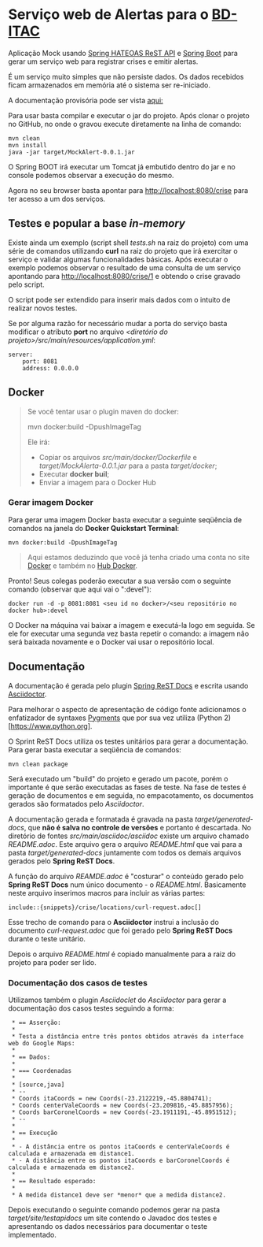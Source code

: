 # Serviço web de Alertas para o [BD-ITAC](https://sites.google.com/site/interdproj2016/)

Aplicação Mock usando [Spring HATEOAS ReST API](http://projects.spring.io/spring-hateoas) e [Spring Boot](http://projects.spring.io/spring-boot) para gerar um serviço web para registrar crises e emitir alertas.

É um serviço muito simples que não persiste dados. Os dados recebidos ficam armazenados em memória até o sistema ser re-iniciado.

A documentação provisória pode ser vista [aqui:](https://cdn.rawgit.com/BD-ITAC/BD-ITAC/SP1_TS02/MockAlert/README.html)

Para usar basta compilar e executar o jar do projeto. Após clonar o projeto no GitHub, no onde o gravou execute diretamente na linha de comando:

    mvn clean
    mvn install
    java -jar target/MockAlert-0.0.1.jar

O Spring BOOT irá executar um Tomcat já embutido dentro do jar e no console podemos observar a execução do mesmo.

Agora no seu browser basta apontar para [http://localhost:8080/crise](http://localhost:8080/crise) para ter acesso a um dos serviços.

## Testes e popular a base *in-memory*

Existe ainda um exemplo (script shell *tests.sh* na raiz do projeto) com uma série de comandos utilizando **curl** na raiz do projeto que irá exercitar o serviço e validar algumas funcionalidades básicas. Após executar o exemplo podemos observar o resultado de uma consulta de um serviço apontando para [http://localhost:8080/crise/1](http://localhost:8080/crise/1) e obtendo o crise gravado pelo script.

O script pode ser extendido para inserir mais dados com o intuito de realizar novos testes.

Se por alguma razão for necessário mudar a porta do serviço basta modificar o atributo **port** no arquivo *<diretório do projeto>/src/main/resources/application.yml*:

    server:
        port: 8081
        address: 0.0.0.0

## Docker

>Se você tentar usar o plugin maven do docker:
>
>    mvn docker:build -DpushImageTag
>    
>Ele irá:
>
>* Copiar os arquivos *src/main/docker/Dockerfile* e *target/MockAlerta-0.0.1.jar* para a pasta *target/docker*;
>* Executar **docker buil**;
>* Enviar a imagem para o Docker Hub
>

### Gerar imagem Docker

Para gerar uma imagem Docker basta executar a seguinte seqüência de comandos na janela do **Docker Quickstart Terminal**:

    mvn docker:build -DpushImageTag
    
>Aqui estamos deduzindo que você já tenha criado uma conta no site [Docker](https://www.docker.com) e também no [Hub Docker](https://hub.docker.com).

Pronto! Seus colegas poderão executar a sua versão com o seguinte comando (observar que aqui vai o ":devel"):

    docker run -d -p 8081:8081 <seu id no docker>/<seu repositório no docker hub>:devel
    
O Docker na máquina vai baixar a imagem e executá-la logo em seguida. Se ele for executar uma segunda vez basta repetir o comando: a imagem não será baixada novamente e o Docker vai usar o repositório local.
    

## Documentação

A documentação é gerada pelo plugin [Spring ReST Docs](http://projects.spring.io/spring-restdocs/) e escrita usando [Asciidoctor](http://asciidoctor.org/docs/user-manual/).

Para melhorar o aspecto de apresentação de código fonte adicionamos o enfatizador de syntaxes [Pygments](http://pygments.org) que por sua vez utiliza (Python 2)[https://www.python.org].

O Sprint ReST Docs utiliza os testes unitários para gerar a documentação. Para gerar basta executar a seqüência de comandos:

    mvn clean package
    
Será executado um "build" do projeto e gerado um pacote, porém o importante é que serão executadas as fases de teste. Na fase de testes é geração de documentos e em seguida, no empacotamento, os documentos gerados são formatados pelo *Asciidoctor*.

A documentação gerada e formatada é gravada na pasta *target/generated-docs*, que **não é salva no controle de versões** e portanto é descartada. No diretório de fontes *src/main/asciidoc/asciidoc* existe um arquivo chamado *README.adoc*. Este arquivo gera o arquivo *README.html*  que vai para a pasta *target/generated-docs*  juntamente com todos os demais arquivos gerados pelo **Spring ReST Docs**.

A função do arquivo *REAMDE.adoc* é "costurar" o conteúdo gerado pelo **Spring ReST Docs** num único documento - o *README.html*. Basicamente neste arquivo inserimos macros para incluir as várias partes:

    include::{snippets}/crise/locations/curl-request.adoc[]
    
Esse trecho de comando para o **Asciidoctor** instrui a inclusão do documento *curl-request.adoc*  que foi gerado pelo **Spring ReST Docs** durante o teste unitário.

Depois o arquivo *README.html* é copiado manualmente para a raiz do projeto para poder ser lido.

### Documentação dos casos de testes

Utilizamos também o plugin *Asciidoclet* do *Asciidoctor* para gerar a documentação dos casos testes seguindo a forma:

     * == Asserção:
     * 
     * Testa a distância entre três pontos obtidos através da interface web do Google Maps:
     * 
     * == Dados:
     * 
     * === Coordenadas
     *  
     * [source,java]
     * --
     * Coords itaCoords = new Coords(-23.2122219,-45.8804741);
     * Coords centerValeCoords = new Coords(-23.209816,-45.8857956);
     * Coords barCoronelCoords = new Coords(-23.1911191,-45.8951512);
     * --
     * 
     * == Execução
     * 
     * - A distância entre os pontos itaCoords e centerValeCoords é calculada e armazenada em distance1.
     * - A distância entre os pontos itaCoords e barCoronelCoords é calculada e armazenada em distance2.
     * 
     * == Resultado esperado: 
     * 
     * A medida distance1 deve ser *menor* que a medida distance2.

Depois executando o seguinte comando podemos gerar na pasta *target/site/testapidocs* um site contendo o Javadoc dos testes e apresentando os dados necessários para documentar o teste implementado.
